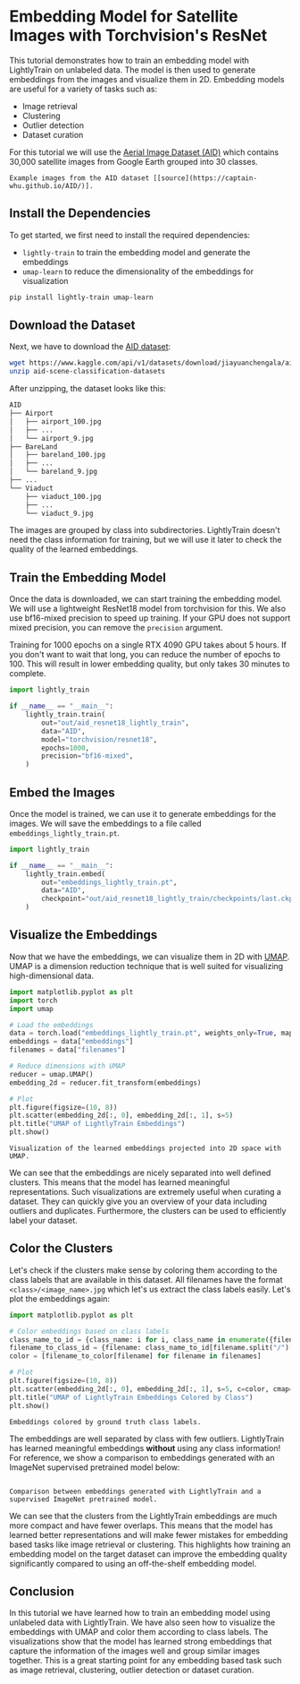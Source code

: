 # Embedding Model for Satellite Images with Torchvision's ResNet

This tutorial demonstrates how to train an embedding model with LightlyTrain on
unlabeled data. The model is then used to generate embeddings from the images and
visualize them in 2D. Embedding models are useful for a variety of tasks such as:

- Image retrieval
- Clustering
- Outlier detection
- Dataset curation

For this tutorial we will use the [Aerial Image Dataset (AID)](https://captain-whu.github.io/AID/)
which contains 30,000 satellite images from Google Earth grouped into 30 classes.

```{figure} https://captain-whu.github.io/AID/aid-dataset.png
Example images from the AID dataset [[source](https://captain-whu.github.io/AID/)].
```

## Install the Dependencies

To get started, we first need to install the required dependencies:

- `lightly-train` to train the embedding model and generate the embeddings
- `umap-learn` to reduce the dimensionality of the embeddings for visualization

```bash
pip install lightly-train umap-learn
```

## Download the Dataset

Next, we have to download the [AID dataset](https://captain-whu.github.io/AID/):

```bash
wget https://www.kaggle.com/api/v1/datasets/download/jiayuanchengala/aid-scene-classification-datasets
unzip aid-scene-classification-datasets
```

After unzipping, the dataset looks like this:

```bash
AID
├── Airport
│   ├── airport_100.jpg
│   ├── ...
│   └── airport_9.jpg
├── BareLand
│   ├── bareland_100.jpg
│   ├── ...
│   └── bareland_9.jpg
├── ...
└── Viaduct
    ├── viaduct_100.jpg
    ├── ...
    └── viaduct_9.jpg
```

The images are grouped by class into subdirectories. LightlyTrain doesn't need the
class information for training, but we will use it later to check the quality of the
learned embeddings.

## Train the Embedding Model

Once the data is downloaded, we can start training the embedding model. We will use
a lightweight ResNet18 model from torchvision for this. We also use bf16-mixed precision
to speed up training. If your GPU does not support mixed precision, you can remove the
`precision` argument.

Training for 1000 epochs on a single RTX 4090 GPU takes about 5 hours. If you don't want
to wait that long, you can reduce the number of epochs to 100. This will result in lower
embedding quality, but only takes 30 minutes to complete.

```python
import lightly_train

if __name__ == "__main__":
    lightly_train.train(
        out="out/aid_resnet18_lightly_train",
        data="AID",
        model="torchvision/resnet18",
        epochs=1000,
        precision="bf16-mixed",
    )
```

## Embed the Images

Once the model is trained, we can use it to generate embeddings for the images. We will
save the embeddings to a file called `embeddings_lightly_train.pt`.

```python
import lightly_train

if __name__ == "__main__":
    lightly_train.embed(
        out="embeddings_lightly_train.pt",
        data="AID",
        checkpoint="out/aid_resnet18_lightly_train/checkpoints/last.ckpt",
    )
```

## Visualize the Embeddings

Now that we have the embeddings, we can visualize them in 2D with [UMAP](https://umap-learn.readthedocs.io/en/latest/).
UMAP is a dimension reduction technique that is well suited for visualizing
high-dimensional data.

```python
import matplotlib.pyplot as plt
import torch
import umap

# Load the embeddings
data = torch.load("embeddings_lightly_train.pt", weights_only=True, map_location="cpu")
embeddings = data["embeddings"]
filenames = data["filenames"]

# Reduce dimensions with UMAP
reducer = umap.UMAP()
embedding_2d = reducer.fit_transform(embeddings)

# Plot
plt.figure(figsize=(10, 8))
plt.scatter(embedding_2d[:, 0], embedding_2d[:, 1], s=5)
plt.title("UMAP of LightlyTrain Embeddings")
plt.show()
```

```{figure} /_static/images/tutorials/embedding/umap_lightly_train.jpg
Visualization of the learned embeddings projected into 2D space with UMAP.
```

We can see that the embeddings are nicely separated into well defined clusters. This
means that the model has learned meaningful representations. Such visualizations are
extremely useful when curating a dataset. They can quickly give you an overview of your
data including outliers and duplicates. Furthermore, the clusters can be used to
efficiently label your dataset.

## Color the Clusters

Let's check if the clusters make sense by coloring them according to the class labels
that are available in this dataset. All filenames have the format `<class>/<image_name>.jpg`
which let's us extract the class labels easily. Let's plot the embeddings again:

```python skip_ruff
import matplotlib.pyplot as plt

# Color embeddings based on class labels
class_name_to_id = {class_name: i for i, class_name in enumerate({filename.split("/")[0] for filename in filenames})}
filename_to_class_id = {filename: class_name_to_id[filename.split("/")[0]] for filename in filenames}
color = [filename_to_color[filename] for filename in filenames]

# Plot
plt.figure(figsize=(10, 8))
plt.scatter(embedding_2d[:, 0], embedding_2d[:, 1], s=5, c=color, cmap="tab20")
plt.title("UMAP of LightlyTrain Embeddings Colored by Class")
plt.show()
```

```{figure} /_static/images/tutorials/embedding/umap_lightly_train_colored.jpg
Embeddings colored by ground truth class labels.
```

The embeddings are well separated by class with few outliers. LightlyTrain has learned
meaningful embeddings **without** using any class information! For reference, we show a
comparison to embeddings generated with an ImageNet supervised pretrained model below:

```{figure} /_static/images/tutorials/embedding/umap_lightly_train_imagenet_colored.jpg

Comparison between embeddings generated with LightlyTrain and a supervised ImageNet pretrained model.
```

<!--
The above image was generated with the following code:

```python skip_ruff

import lightly_train
import matplotlib.pyplot as plt
import torch
import umap

lightly_train.train(
    out="out/aid_resnet18_imagenet",
    data="AID",
    model="torchvision/resnet18",
    model_args={"weights": "IMAGENET1K_V1"},
    epochs=0,
)


lightly_train.embed(
    out="embeddings_imagenet.pt",
    data="AID",
    checkpoint="out/aid_resnet18_imagenet/checkpoints/last.ckpt",
)


# Load the embeddings
data_imagenet = torch.load("embeddings_imagenet.pt", weights_only=True, map_location="cpu")
embeddings_imagenet = data_imagenet["embeddings"]
filenames_imagenet = data_imagenet["filenames"]

# Reduce dimensions with UMAP
reducer_imagenet = umap.UMAP()
embedding_2d_imagenet = reducer.fit_transform(embeddings_imagenet)

# Color
color_imagenet = [filename_to_class_id[filename] for filename in filenames_imagenet]

# Plot
fig, axs = plt.subplots(ncols=2, figsize=(16, 8))
axs[0].scatter(embedding_2d[:, 0], embedding_2d[:, 1], s=5, c=color, cmap="tab20")
axs[1].scatter(embedding_2d_imagenet[:, 0], embedding_2d_imagenet[:, 1], s=5, c=color_imagenet, cmap="tab20")
axs[0].set_title("UMAP of LightlyTrain Embeddings")
axs[1].set_title("UMAP of ImageNet Supervised Embeddings")
axs[0].axis("off")
axs[1].axis("off")
plt.savefig("umap_lightly_train_imagenet_colored.jpg", bbox_inches="tight")
plt.show()
```
-->

We can see that the clusters from the LightlyTrain embeddings are much more compact
and have fewer overlaps. This means that the model has learned better representations
and will make fewer mistakes for embedding based tasks like image retrieval or
clustering. This highlights how training an embedding model on the target dataset can
improve the embedding quality significantly compared to using an off-the-shelf
embedding model.

## Conclusion

In this tutorial we have learned how to train an embedding model using unlabeled data
with LightlyTrain. We have also seen how to visualize the embeddings with UMAP and
color them according to class labels. The visualizations show that the model has learned
strong embeddings that capture the information of the images well and group similar
images together. This is a great starting point for any embedding based task such as
image retrieval, clustering, outlier detection or dataset curation.
